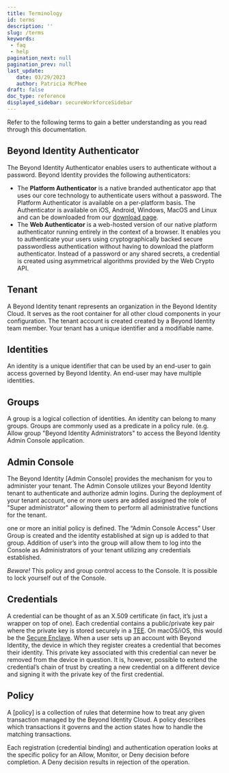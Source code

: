 ```yaml
---
title: Terminology
id: terms
description: ''
slug: /terms 
keywords: 
 - faq
 - help
pagination_next: null
pagination_prev: null
last_update: 
   date: 03/29/2023
   author: Patricia McPhee
draft: false
doc_type: reference
displayed_sidebar: secureWorkforceSidebar
---
```



Refer to the following terms to gain a better understanding as you read through this documentation.

Beyond Identity Authenticator
-----------------------------

The Beyond Identity Authenticator enables users to authenticate without a password. Beyond Identity provides the following authenticators:

*   The **Platform Authenticator** is a native branded authenticator app that uses our core technology to authenticate users without a password. The Platform Authenticator is available on a per-platform basis. The Authenticator is available on iOS, Android, Windows, MacOS and Linux and can be downloaded from our [download page](https://app.byndid.com/downloads).
*   The **Web Authenticator** is a web-hosted version of our native platform authenticator running entirely in the context of a browser. It enables you to authenticate your users using cryptographically backed secure passwordless authentication without having to download the platform authenticator. Instead of a password or any shared secrets, a credential is created using asymmetrical algorithms provided by the Web Crypto API.

Tenant
------

A Beyond Identity tenant represents an organization in the Beyond Identity Cloud. It serves as the root container for all other cloud components in your configuration. The tenant account is created created by a Beyond Identity team member. Your tenant has a unique identifier and a modifiable name.

Identities
----------

An identity is a unique identifier that can be used by an end-user to gain access governed by Beyond Identity. An end-user may have multiple identities.

Groups
------

A group is a logical collection of identities. An identity can belong to many groups. Groups are commonly used as a predicate in a policy rule. (e.g. Allow group "Beyond Identity Administrators" to access the Beyond Identity Admin Console application.

Admin Console
-------------

The Beyond Identity [Admin Console]<!-- (Admin_Functions/Admin_Console) --> provides the mechanism for you to administer your tenant. The Admin Console utilizes your Beyond Identity tenant to authenticate and authorize admin logins. During the deployment of your tenant account, one or more users are added assigned the role of "Super administrator" allowing them to perform all administrative functions for the tenant.

one or more an initial policy is defined. The “Admin Console Access” User Group is created and the identity established at sign up is added to that group. Addition of user’s into the group will allow them to log into the Console as Administrators of your tenant utilizing any credentials established.

_Beware!_ This policy and group control access to the Console. It is possible to lock yourself out of the Console.

Credentials
-----------

A credential can be thought of as an X.509 certificate (in fact, it’s just a wrapper on top of one). Each credential contains a public/private key pair where the private key is stored securely in a [TEE](https://en.wikipedia.org/wiki/Trusted_execution_environment). On macOS/iOS, this would be the [Secure Enclave](https://support.apple.com/guide/security/secure-enclave-sec59b0b31ff/web). When a user sets up an account with Beyond Identity, the device in which they register creates a credential that becomes their identity. This private key associated with this credential can never be removed from the device in question. It is, however, possible to extend the credential’s chain of trust by creating a new credential on a different device and signing it with the private key of the first credential.

Policy
------

A [policy]<!-- (Admin_Functions/Policy/Defining_Policy) --> is a collection of rules that determine how to treat any given transaction managed by the Beyond Identity Cloud. A policy describes which transactions it governs and the action states how to handle the matching transactions.

Each registration (credential binding) and authentication operation looks at the specific policy for an Allow, Monitor, or Deny decision before completion. A Deny decision results in rejection of the operation.